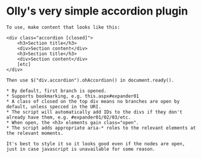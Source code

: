 Olly's very simple accordion plugin
===================================

    To use, make content that looks like this:

    <div class="accordion [closed]">
        <h3>Section title</h3>
        <div>Section content</div>
        <h3>Section title</h3>
        <div>Section content</div>
        [etc]
    </div>

    Then use $("div.accordion").ohAccordion() in document.ready().

    * By default, first branch is opened.
    * Supports bookmarking, e.g. this.aspx#expander01
    * A class of closed on the top div means no branches are open by default, unless specced in the URI.
    * The script will automatically add IDs to the divs if they don't already have them, e.g. #expander01/02/03/etc.
    * When open, the <h3> elements gain class="open".
    * The script adds appropriate aria-* roles to the relevant elements at the relevant moments.

    It's best to style it so it looks good even if the nodes are open, just in case javascript is unavailable for some reason.